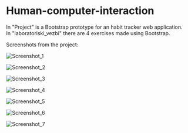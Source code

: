# Human-computer-interaction
In "Project" is a Bootstrap prototype for an habit tracker web application.   
In "laboratoriski_vezbi" there are 4 exercises made using Bootstrap.

Screenshots from the project:

![Screenshot_1](https://user-images.githubusercontent.com/61621779/195672503-621eed0b-621b-494b-ad53-71684673e4ea.png)   
   
   
![Screenshot_2](https://user-images.githubusercontent.com/61621779/195672506-42eda989-333a-434f-87ee-5ec9f19113ec.png)   
   
   
![Screenshot_3](https://user-images.githubusercontent.com/61621779/195672510-5e6a846f-3117-4058-af75-8b73a6903354.png)   
   
   
![Screenshot_4](https://user-images.githubusercontent.com/61621779/195672513-29f9e0a5-b069-447c-bc34-7e4a1321a5a6.png)   
   
   
![Screenshot_5](https://user-images.githubusercontent.com/61621779/195672516-018ceec8-936d-489f-9a0b-96f404adaf2d.png)   
   
   
![Screenshot_6](https://user-images.githubusercontent.com/61621779/195672518-33bb1e65-1d9d-411c-b429-dbfb39a755e0.png)   
   
   
![Screenshot_7](https://user-images.githubusercontent.com/61621779/195672520-7f0b11cc-6caa-4164-af36-0fc51789c77d.png)   
   
   
